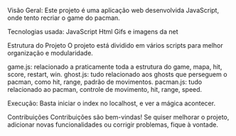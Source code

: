 Visão Geral:
Este projeto é uma aplicação web desenvolvida JavaScript, onde tento recriar o game do pacman.

Tecnologias usada:
JavaScript
Html
Gifs e imagens da net

Estrutura do Projeto
O projeto está dividido em vários scripts para melhor organização e modularidade.


game.js: relacionado a praticamente toda a estrutura do game, mapa, hit, score, restart, win.
ghost.js: tudo relacionado aos ghosts que perseguem o pacman, como hit, range, padrão de movimentos.
pacman.js: tudo relacionado ao pacman, controle de movimento, hit, range, speed.


Execução:
Basta iniciar o index no localhost, e ver a mágica acontecer.

Contribuições
Contribuições são bem-vindas! Se quiser melhorar o projeto, adicionar novas funcionalidades ou corrigir problemas, fique à vontade.


